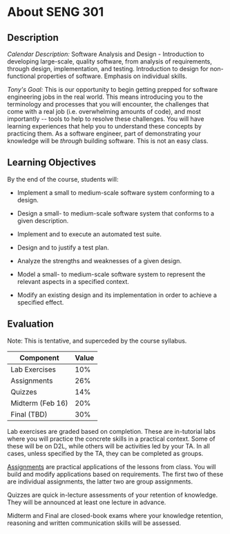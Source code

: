 # About SENG 301

## Description

_Calendar Description:_ Software Analysis and Design - Introduction to developing large-scale, quality software, from analysis of requirements, through design, implementation, and testing. Introduction to design for non-functional properties of software. Emphasis on individual skills.

_Tony's Goal:_ This is our opportunity to begin getting prepped for software engineering jobs in the real world. This means introducing you to the terminology and processes that you will encounter, the challenges that come with a real job (i.e. overwhelming amounts of code), and most importantly -- tools to help to resolve these challenges. You will have learning experiences that help you to understand these concepts by practicing them. As a software engineer, part of demonstrating your knowledge will be _through_ building software. This is not an easy class.

## Learning Objectives

By the end of the course, students will:

* Implement a small to medium-scale software system conforming to a design.

* Design a small- to medium-scale software system that conforms to a given description.

* Implement and to execute an automated test suite.

* Design and to justify a test plan.

* Analyze the strengths and weaknesses of a given design.

* Model a small- to medium-scale software system to represent the relevant aspects in a specified context.

* Modify an existing design and its implementation in order to achieve a specified effect.

## Evaluation

Note: This is tentative, and superceded by the course syllabus.

| Component | Value |
| --------- | ----- |
| Lab Exercises | 10% |
| Assignments | 26% |
| Quizzes | 14% |
| Midterm (Feb 16) | 20% |
| Final (TBD) | 30% |

Lab exercises are graded based on completion. These are in-tutorial labs where you will practice the concrete skills in a practical context. Some of these will be on D2L, while others will be activities led by your TA. In all cases, unless specified by the TA, they can be completed as groups.

[Assignments](assignments.md) are practical applications of the lessons from class. You will build and modify applications based on requirements. The first two of these are individual assignments, the latter two are group assignments.

Quizzes are quick in-lecture assessments of your retention of knowledge. They will be announced at least one lecture in advance.

Midterm and Final are closed-book exams where your knowledge retention, reasoning and written communication skills will be assessed.
